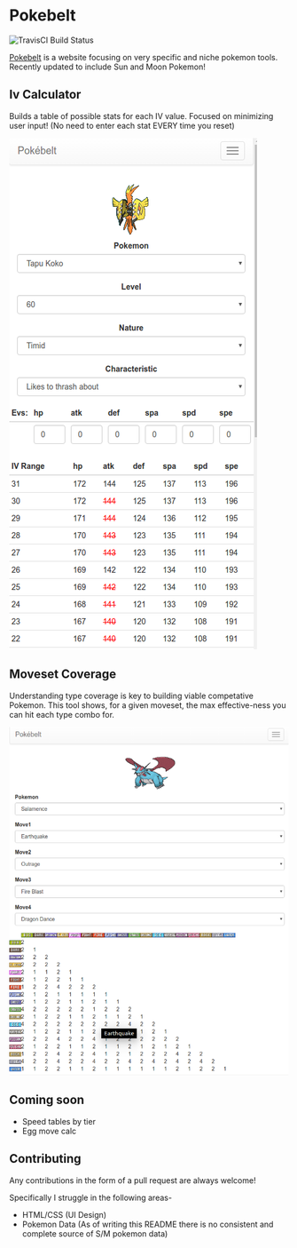 # Pokebelt

![TravisCI Build Status](https://api.travis-ci.org/OrangeCrush/pokebelt.svg?branch=master)

[Pokebelt](http://www.pokebelt.com) is a website focusing on very specific and niche pokemon tools. 
Recently updated to include Sun and Moon Pokemon!

## Iv Calculator

Builds a table of possible stats for each IV value.
Focused on minimizing user input! (No need to enter each stat EVERY time you reset)

![ivcalc_img](doc/img/ivcalc.png)

## Moveset Coverage

Understanding type coverage is key to building viable competative Pokemon.
This tool shows, for a given moveset, the max effective-ness you can hit each type combo for.

![moveset](doc/img/moveset.png)

## Coming soon

* Speed tables by tier
* Egg move calc

## Contributing

Any contributions in the form of a pull request are always welcome!

Specifically I struggle in the following areas-

* HTML/CSS (UI Design)
* Pokemon Data (As of writing this README there is no consistent and complete source of S/M pokemon data)


